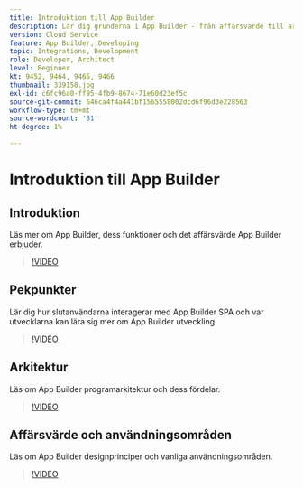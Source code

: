 ```yaml
---
title: Introduktion till App Builder
description: Lär dig grunderna i App Builder - från affärsvärde till arkitektur.
version: Cloud Service
feature: App Builder, Developing
topic: Integrations, Development
role: Developer, Architect
level: Beginner
kt: 9452, 9464, 9465, 9466
thumbnail: 339158.jpg
exl-id: c6fc96a0-ff95-4fb9-8674-71e60d23ef5c
source-git-commit: 646ca4f4a441bf1565558002dcd6f96d3e228563
workflow-type: tm+mt
source-wordcount: '81'
ht-degree: 1%

---
```


# Introduktion till App Builder

## Introduktion

Läs mer om App Builder, dess funktioner och det affärsvärde App Builder erbjuder.

>[!VIDEO](https://video.tv.adobe.com/v/339158/?quality=12&learn=on)

## Pekpunkter

Lär dig hur slutanvändarna interagerar med App Builder SPA och var utvecklarna kan lära sig mer om App Builder utveckling.

>[!VIDEO](https://video.tv.adobe.com/v/339159/?quality=12&learn=on)

## Arkitektur

Läs om App Builder programarkitektur och dess fördelar.

>[!VIDEO](https://video.tv.adobe.com/v/339160/?quality=12&learn=on)

## Affärsvärde och användningsområden

Läs om App Builder designprinciper och vanliga användningsområden.

>[!VIDEO](https://video.tv.adobe.com/v/339161/?quality=12&learn=on)
